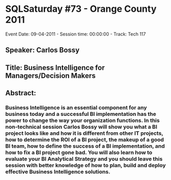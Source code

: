 # SQLSaturday #73 - Orange County 2011
Event Date: 09-04-2011 - Session time: 00:00:00 - Track: Tech 117
## Speaker: Carlos Bossy
## Title: Business Intelligence for Managers/Decision Makers
## Abstract:
### Business Intelligence is an essential component for any business today and a successful BI implementation has the power to change the way your organization functions. In this non-technical session Carlos Bossy will show you what a BI project looks like and how it is different from other IT projects, how to determine the ROI of a BI project, the makeup of a good BI team, how to define the success of a BI implementation, and how to fix a BI project gone bad. You will also learn how to evaluate your BI  Analytical Strategy and you should leave this session with better knowledge of how to plan, build and deploy effective Business Intelligence solutions.
